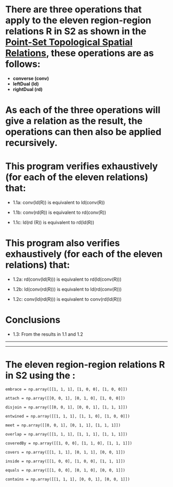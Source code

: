 # There are three operations that apply to the eleven region-region relations R in S2 as shown in the [Point-Set Topological Spatial Relations](http://www.dpi.inpe.br/gilberto/references/egenhofer_point_set.pdf), these operations are as follows:

- **converse (conv)**
- **leftDual (ld)**
- **rightDual (rd)**

# As each of the three operations will give a relation as the result, the operations can then also be applied recursively.

# This program verifies exhaustively (for each of the eleven relations) that:

- 1.1a: conv(ld(R)) is equivalent to ld(conv(R))

- 1.1b: conv(rd(R)) is equivalent to rd(conv(R))

- 1.1c: ld(rd (R)) is equivalent to rd(ld(R))

# This program also verifies exhaustively (for each of the eleven relations) that:

- 1.2a: rd(conv(ld(R))) is equivalent to rd(ld(conv(R)))

- 1.2b: ld(conv(rd(R))) is equivalent to ld(rd(conv(R)))

- 1.2c: conv(ld(rd(R))) is equivalent to conv(rd(ld(R)))

# Conclusions

- 1.3: From the results in 1.1 and 1.2

---

---

# The eleven region-region relations R in S2 using the :

    embrace = np.array([[1, 1, 1], [1, 0, 0], [1, 0, 0]])

    attach = np.array([[0, 0, 1], [0, 1, 0], [1, 0, 0]])

    disjoin = np.array([[0, 0, 1], [0, 0, 1], [1, 1, 1]])

    entwined = np.array([[1, 1, 1], [1, 1, 0], [1, 0, 0]])

    meet = np.array([[0, 0, 1], [0, 1, 1], [1, 1, 1]])

    overlap = np.array([[1, 1, 1], [1, 1, 1], [1, 1, 1]])

    coveredBy = np.array([[1, 0, 0], [1, 1, 0], [1, 1, 1]])

    covers = np.array([[1, 1, 1], [0, 1, 1], [0, 0, 1]])

    inside = np.array([[1, 0, 0], [1, 0, 0], [1, 1, 1]])

    equals = np.array([[1, 0, 0], [0, 1, 0], [0, 0, 1]])

    contains = np.array([[1, 1, 1], [0, 0, 1], [0, 0, 1]])
